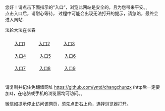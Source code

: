 您好！请点击下面指示的“入口”，浏览此网站是安全的，且为您带来平安。。 <br/>
点击入口后，请耐心等待， 过程中可能会出现无法打开的提示，请忽略，最终会进入网站. </br>

法轮大法在长春<br/>
<div style="padding:10px"><a style="margin:20px" target="_blank" href="https://d1c3mkkkp83ges.cloudfront.net/2Qpsp?kmsvusfj" id="ccLink1" rel="nofollow">入口1</a> <a target="_blank" style="margin:20px" href="https://d3gsk3k5eqmyoe.cloudfront.net/2Qpsp?wzehkwtn" id="ccLink2" rel="nofollow">入口2</a> <a style="margin:20px" target="_blank" href="https://d2pyozzzoyqzw8.cloudfront.net/2Qpsp?acvgvve" id="ccLink3" rel="nofollow">入口3</a></div>

<div style="padding:10px" ><a style="margin:20px" target="_blank" href="https://d1c3mkkkp83ges.cloudfront.net/2Qpsp?kmsvusfj" id="ccLink4" rel="nofollow">入口4</a> <a style="margin:20px" href="https://d3gsk3k5eqmyoe.cloudfront.net/2Qpsp?wzehkwtn" target="_blank" id="ccLink5" rel="nofollow">入口5</a> <a style="margin:20px" href="https://d2pyozzzoyqzw8.cloudfront.net/2Qpsp?acvgvve" target="_blank" id="ccLink6" rel="nofollow">入口6</a></div>

<div style="padding:10px"><a style="margin:20px" target="_blank" href="https://d1c3mkkkp83ges.cloudfront.net/2Qpsp?kmsvusfj" id="ccLink7" rel="nofollow">入口7</a> <a style="margin:20px" href="https://d3gsk3k5eqmyoe.cloudfront.net/2Qpsp?wzehkwtn" target="_blank" id="ccLink8" rel="nofollow">入口8</a> <a style="margin:20px" target="_blank" href="https://d2pyozzzoyqzw8.cloudfront.net/2Qpsp?acvgvve" id="ccLink9" rel="nofollow">入口9</a></div>

<br/>



请复制并记住免翻墙网址 https://github.com/yntd/changchunzx (http后一定要加s)，在电脑或手机的浏览器均可访问。。<br/>

微信如提示停止访问该网页，须先点击右上角，选择浏览器打开。
